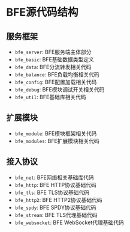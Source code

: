 # BFE源代码结构

## 服务框架
- `bfe_server`: BFE服务端主体部分
- `bfe_basic`: BFE基础数据类型定义
- `bfe_data`: BFE分流转发相关代码
- `bfe_balance`: BFE负载均衡相关代码
- `bfe_config`: BFE配置加载相关代码
- `bfe_debug`: BFE模块调试开关相关代码
- `bfe_util`: BFE基础库相关代码

## 扩展模块
- `bfe_module`: BFE模块框架相关代码
- `bfe_modules`: BFE扩展模块相关代码

## 接入协议
- `bfe_net`: BFE网络相关基础库代码
- `bfe_http`: BFE HTTP协议基础代码
- `bfe_tls`: BFE TLS协议基础代码
- `bfe_http2`: BFE HTTP2协议基础代码
- `bfe_spdy`: BFE SPDY协议基础代码
- `bfe_stream`:	BFE TLS代理基础代码
- `bfe_websocket`: BFE WebSocket代理基础代码
